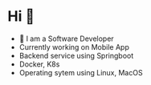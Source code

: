 <h1 align="">Hi 👋</h1>

- 🔭 I am a Software Developer
- Currently working on Mobile App
- Backend service using Springboot
- Docker, K8s
- Operating sytem using Linux, MacOS
